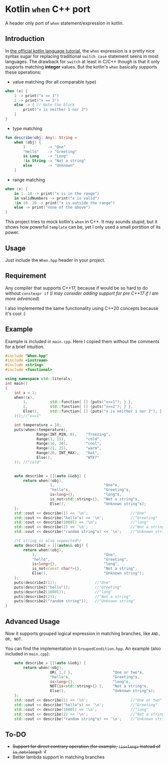 # Kotlin ``when`` C++ port
A header only port of ``when`` statement/expression in kotlin.
## Introduction
In [the official kotlin language tutorial](https://kotlinlang.org/docs/reference/basic-syntax.html#using-when-expression), the ``when`` expression is a pretty nice syntax sugar for replacing traditional ``switch case`` statement seens in most languages. The drawback for ``switch`` at least in C/C++ though is that it only supports matching **integer** values. But the kotlin's ``when`` basically supports these operations:
- value matching (for all comparable type)
```kotlin
when (x) {
    1 -> print("x == 1")
    2 -> print("x == 2")
    else -> { // Note the block
        print("x is neither 1 nor 2")
    }
}
```
- type matching
```kotlin
fun describe(obj: Any): String =
    when (obj) {
        1          -> "One"
        "Hello"    -> "Greeting"
        is Long    -> "Long"
        !is String -> "Not a string"
        else       -> "Unknown"
    }
```
- range matching
```kotlin
when (x) {
    in 1..10 -> print("x is in the range")
    in validNumbers -> print("x is valid")
    !in 10..20 -> print("x is outside the range")
    else -> print("none of the above")
}
```

This project tries to mock kotlin's ``when`` in C++. It may sounds stupid, but it shows how powerful ``template`` can be, yet I only used a small portition of its power.
## Usage
Just include the ``When.hpp`` header in your project.
## Requirement
Any compiler that supports C++17, because if would be so hard to do without ``constexpr if`` (*I may consider adding support for pre C++17 if I am more advanced*)

I also implemented the same functionality using C++20 concepts because it's cool :)
## Example
Example is included in ``main.cpp``. Here I copied them without the comments for a brief intuition.
```cpp
#include "When.hpp"
#include <iostream>
#include <string>
#include <functional>

using namespace std::literals;
int main()
{
    int x = 1;
    when((x),
        1,          std::function{ [] {puts("x==1"); } },
        2,          std::function{ [] {puts("x==2"); } },
        Else(),     std::function{ [] {puts("x is neither 1 nor 2"); } }
    )();//"x==1"

    int temperature = 10;
    puts(when((temperature),
              Range(INT_MIN, 0),    "freezing",
              Range(1, 15),         "cold",
              Range(16, 20),        "cool",
              Range(21, 25),        "warm",
              Range(26, INT_MAX),   "hot",
              Else(),               "WTF?"
    )); //"cold"
    

    auto describe = [](auto &&obj) {
        return when((obj),
                    1,                      "One"s,
                    "hello"s,               "Greeting"s,
                    is<long>{},             "long"s,
                    is_not<std::string>{},  "Not a string"s,
                    Else(),                 "Unknown string"s);
    };
    std::cout << describe(1) << '\n';                   //"One"
    std::cout << describe("hello"s) << '\n';            //"Greeting"
    std::cout << describe(1000l) << '\n';               //"long"
    std::cout << describe(2) << '\n';                   //"Not a string"
    std::cout << describe("random string"s) << '\n';    //"Unknown string"

    /*C string is also supported*/
    auto describe2 = [](auto&& obj) {
        return when((obj),
            1,                              "One",
            "hello",                        "Greeting",
            is<long>{},                     "long",
            is_not<const char*>{},          "Not a string",
            Else(),                         "Unknown string");
    };
    puts(describe2(1));                 //"One"
    puts(describe2("hello"));           //"Greeting"
    puts(describe2(1000l));             //"long"
    puts(describe2(2));                 //"Not a string"
    puts(describe2("random string"));   //"Unknown string"
}
```
## Advanced Usage
Now it supports grouped logical expression in matching branches, like ``AND, OR, NOT``.

You can find the implementation in ``GroupedCondition.hpp``.
An example (also included in ``main.cpp``):
```cpp
    auto describe = [](auto &&obj) {
        return when((obj),    
                    OR{ 1,2 },                  "One or two"s,
                    "hello"s,                   "Greeting"s,
                    is<long>{},                 "long"s,
                    NOT{is<std::string>{} },    "Not a string"s,
                    Else(),                     "Unknown string"s);
    };
    std::cout << describe(1) << '\n';                   //"One or two"
    std::cout << describe("hello"s) << '\n';            //"Greeting"
    std::cout << describe(1000l) << '\n';               //"long"
    std::cout << describe(2) << '\n';                   //"Not a string"
    std::cout << describe("random string"s) << '\n';    //"Unknown string"
```
## To-DO
- ~~Support for direct contrary operation (for example, ``!is<long>`` instead of ``is_not<long>``).~~ √
- Better lambda support in matching branches
